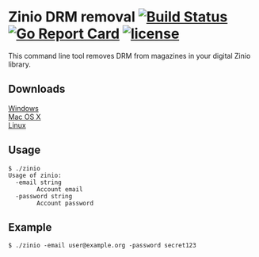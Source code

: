 # Zinio DRM removal [![Build Status](https://travis-ci.org/Metalnem/zinio.svg?branch=master)](https://travis-ci.org/Metalnem/zinio) [![Go Report Card](https://goreportcard.com/badge/github.com/metalnem/zinio)](https://goreportcard.com/report/github.com/metalnem/zinio) [![license](https://img.shields.io/badge/license-MIT-blue.svg?style=flat)](https://raw.githubusercontent.com/metalnem/zinio/master/LICENSE)

This command line tool removes DRM from magazines in your digital Zinio library.

## Downloads

[Windows](https://github.com/Metalnem/zinio/releases/download/v1.0.3/zinio-win64-1.0.3.zip)  
[Mac OS X](https://github.com/Metalnem/zinio/releases/download/v1.0.3/zinio-darwin64-1.0.3.zip)  
[Linux](https://github.com/Metalnem/zinio/releases/download/v1.0.3/zinio-linux64-1.0.3.zip)


## Usage

```
$ ./zinio
Usage of zinio:
  -email string
    	Account email
  -password string
    	Account password
```

## Example

```
$ ./zinio -email user@example.org -password secret123 
```
